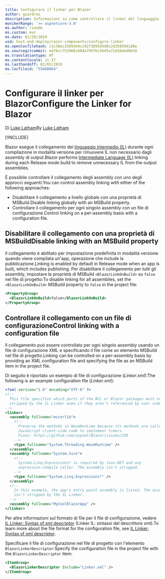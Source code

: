 ```yaml
---
title: Configurare il linker per Blazor
author: guardrex
description: Informazioni su come controllare il linker del linguaggio intermedio (IL) quando si compila un'app Blazor.
monikerRange: '>= aspnetcore-3.0'
ms.author: riande
ms.custom: mvc
ms.date: 01/29/2019
uid: host-and-deploy/razor-components/configure-linker
ms.openlocfilehash: c3c38ec2509344cc02f3895d5d0c2d35059d1d8e
ms.sourcegitcommit: ed76cc752966c604a795fbc56d5a71d16ded0b58
ms.translationtype: HT
ms.contentlocale: it-IT
ms.lasthandoff: 02/02/2019
ms.locfileid: "55668064"
---
```

# <a name="configure-the-linker-for-blazor"></a><span data-ttu-id="d08ef-103">Configurare il linker per Blazor</span><span class="sxs-lookup"><span data-stu-id="d08ef-103">Configure the Linker for Blazor</span></span>

<span data-ttu-id="d08ef-104">Di [Luke Latham](https://github.com/guardrex)</span><span class="sxs-lookup"><span data-stu-id="d08ef-104">By [Luke Latham](https://github.com/guardrex)</span></span>

[!INCLUDE[](~/includes/razor-components-preview-notice.md)]

<span data-ttu-id="d08ef-105">Blazor esegue il collegamento del [linguaggio intermedio (IL)](/dotnet/standard/managed-code#intermediate-language--execution) durante ogni compilazione in modalità versione per rimuovere IL non necessario dagli assembly di output.</span><span class="sxs-lookup"><span data-stu-id="d08ef-105">Blazor performs [Intermediate Language (IL)](/dotnet/standard/managed-code#intermediate-language--execution) linking during each Release mode build to remove unnecessary IL from the output assemblies.</span></span>

<span data-ttu-id="d08ef-106">È possibile controllare il collegamento degli assembly con uno degli approcci seguenti:</span><span class="sxs-lookup"><span data-stu-id="d08ef-106">You can control assembly linking with either of the following approaches:</span></span>

* <span data-ttu-id="d08ef-107">Disabilitare il collegamento a livello globale con una proprietà di MSBuild.</span><span class="sxs-lookup"><span data-stu-id="d08ef-107">Disable linking globally with an MSBuild property.</span></span>
* <span data-ttu-id="d08ef-108">Controllare il collegamento per ogni singolo assembly con un file di configurazione.</span><span class="sxs-lookup"><span data-stu-id="d08ef-108">Control linking on a per-assembly basis with a configuration file.</span></span>

## <a name="disable-linking-with-an-msbuild-property"></a><span data-ttu-id="d08ef-109">Disabilitare il collegamento con una proprietà di MSBuild</span><span class="sxs-lookup"><span data-stu-id="d08ef-109">Disable linking with an MSBuild property</span></span>

<span data-ttu-id="d08ef-110">Il collegamento è abilitato per impostazione predefinita in modalità versione quando viene compilata un'app, operazione che include la pubblicazione.</span><span class="sxs-lookup"><span data-stu-id="d08ef-110">Linking is enabled by default in Release mode when an app is built, which includes publishing.</span></span> <span data-ttu-id="d08ef-111">Per disabilitare il collegamento per tutti gli assembly, impostare la proprietà di MSBuild `<BlazorLinkOnBuild>` su `false` nel file di progetto:</span><span class="sxs-lookup"><span data-stu-id="d08ef-111">To disable linking for all assemblies, set the `<BlazorLinkOnBuild>` MSBuild property to `false` in the project file:</span></span>

```xml
<PropertyGroup>
  <BlazorLinkOnBuild>false</BlazorLinkOnBuild>
</PropertyGroup>
```

## <a name="control-linking-with-a-configuration-file"></a><span data-ttu-id="d08ef-112">Controllare il collegamento con un file di configurazione</span><span class="sxs-lookup"><span data-stu-id="d08ef-112">Control linking with a configuration file</span></span>

<span data-ttu-id="d08ef-113">Il collegamento può essere controllato per ogni singolo assembly usando un file di configurazione XML e specificando il file come un elemento MSBuild nel file di progetto.</span><span class="sxs-lookup"><span data-stu-id="d08ef-113">Linking can be controlled on a per-assembly basis by providing an XML configuration file and specifying the file as an MSBuild item in the project file.</span></span>

<span data-ttu-id="d08ef-114">Di seguito è riportato un esempio di file di configurazione (*Linker.xml*):</span><span class="sxs-lookup"><span data-stu-id="d08ef-114">The following is an example configuration file (*Linker.xml*):</span></span>

```xml
<?xml version="1.0" encoding="UTF-8" ?>
<!--
  This file specifies which parts of the BCL or Blazor packages must not be
  stripped by the IL Linker even if they aren't referenced by user code.
-->
<linker>
  <assembly fullname="mscorlib">
    <!--
      Preserve the methods in WasmRuntime because its methods are called by 
      JavaScript client-side code to implement timers.
      Fixes: https://github.com/aspnet/Blazor/issues/239
    -->
    <type fullname="System.Threading.WasmRuntime" />
  </assembly>
  <assembly fullname="System.Core">
    <!--
      System.Linq.Expressions* is required by Json.NET and any 
      expression.Compile caller. The assembly isn't stripped.
    -->
    <type fullname="System.Linq.Expressions*" />
  </assembly>
  <!--
    In this example, the app's entry point assembly is listed. The assembly
    isn't stripped by the IL Linker.
  -->
  <assembly fullname="MyCoolBlazorApp" />
</linker>
```

<span data-ttu-id="d08ef-115">Per altre informazioni sul formato di file per il file di configurazione, vedere [IL Linker: Syntax of xml descriptor](https://github.com/mono/linker/blob/master/linker/README.md#syntax-of-xml-descriptor) (Linker IL: sintassi del descrittore xml).</span><span class="sxs-lookup"><span data-stu-id="d08ef-115">To learn more about the file format for the configuration file, see [IL Linker: Syntax of xml descriptor](https://github.com/mono/linker/blob/master/linker/README.md#syntax-of-xml-descriptor).</span></span>

<span data-ttu-id="d08ef-116">Specificare il file di configurazione nel file di progetto con l'elemento `BlazorLinkerDescriptor`:</span><span class="sxs-lookup"><span data-stu-id="d08ef-116">Specify the configuration file in the project file with the `BlazorLinkerDescriptor` item:</span></span>

```xml
<ItemGroup>
  <BlazorLinkerDescriptor Include="Linker.xml" />
</ItemGroup>
```
